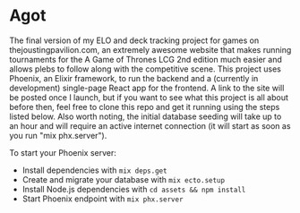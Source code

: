 # Agot

The final version of my ELO and deck tracking project for games on thejoustingpavilion.com, an extremely awesome website that makes running tournaments for the A Game of Thrones LCG 2nd edition much easier and allows plebs to follow along with the competitive scene. This project uses Phoenix, an Elixir framework, to run the backend and a (currently in development) single-page React app for the frontend. A link to the site will be posted once I launch, but if you want to see what this project is all about before then, feel free to clone this repo and get it running using the steps listed below. Also worth noting, the initial database seeding will take up to an hour and will require an active internet connection (it will start as soon as you run "mix phx.server").

To start your Phoenix server:

- Install dependencies with `mix deps.get`
- Create and migrate your database with `mix ecto.setup`
- Install Node.js dependencies with `cd assets && npm install`
- Start Phoenix endpoint with `mix phx.server`
